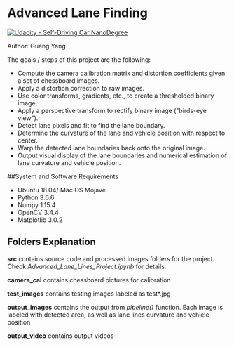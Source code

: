 # Advanced Lane Finding
[![Udacity - Self-Driving Car NanoDegree](https://s3.amazonaws.com/udacity-sdc/github/shield-carnd.svg)](http://www.udacity.com/drive)

Author: Guang Yang

The goals / steps of this project are the following:

* Compute the camera calibration matrix and distortion coefficients given a set of chessboard images.
* Apply a distortion correction to raw images.
* Use color transforms, gradients, etc., to create a thresholded binary image.
* Apply a perspective transform to rectify binary image ("birds-eye view").
* Detect lane pixels and fit to find the lane boundary.
* Determine the curvature of the lane and vehicle position with respect to center.
* Warp the detected lane boundaries back onto the original image.
* Output visual display of the lane boundaries and numerical estimation of lane curvature and vehicle position.

##System and Software Requirements <br>
* Ubuntu 18.04/ Mac OS Mojave
* Python 3.6.6
* Numpy 1.15.4
* OpenCV 3.4.4
* Matplotlib 3.0.2

## Folders Explanation
**src** contains source code and processed images folders for the project. Check *Advanced_Lane_Lines_Project.ipynb* for details.

**camera_cal** contains chessboard pictures for calibration

**test_images** contains testing images labeled as test*.jpg

**output_images** contains the output from *pipeline()* function. Each image is labeled with detected area, as well as lane lines curvature and vehicle position

**output_video** contains output videos
